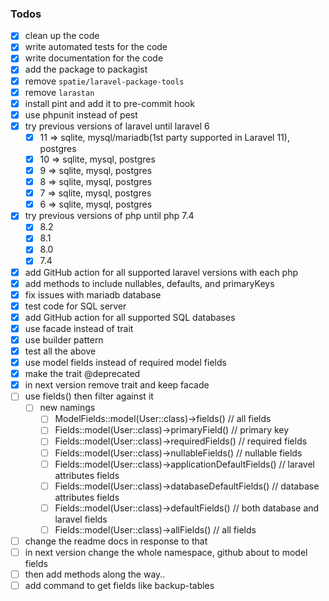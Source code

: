 ### Todos

- [x] clean up the code
- [x] write automated tests for the code
- [x] write documentation for the code
- [x] add the package to packagist
- [x] remove `spatie/laravel-package-tools`
- [x] remove `larastan`
- [x] install pint and add it to pre-commit hook
- [x] use phpunit instead of pest
- [x] try previous versions of laravel until laravel 6
    - [x] 11 => sqlite, mysql/mariadb(1st party supported in Laravel 11), postgres
    - [x] 10 => sqlite, mysql, postgres
    - [x] 9  => sqlite, mysql, postgres
    - [x] 8  => sqlite, mysql, postgres
    - [x] 7  => sqlite, mysql, postgres
    - [x] 6  => sqlite, mysql, postgres
- [x] try previous versions of php until php 7.4
    - [x] 8.2
    - [x] 8.1
    - [x] 8.0
    - [x] 7.4
- [x] add GitHub action for all supported laravel versions with each php
- [x] add methods to include nullables, defaults, and primaryKeys
- [x] fix issues with mariadb database
- [x] test code for SQL server
- [x] add GitHub action for all supported SQL databases
- [x] use facade instead of trait
- [x] use builder pattern
- [x] test all the above
- [x] use model fields instead of required model fields
- [x] make the trait @deprecated
- [x] in next version remove trait and keep facade
- [ ] use fields() then filter against it
  - [ ] new namings
    - [ ] ModelFields::model(User::class)->fields() // all fields
    - [ ] Fields::model(User::class)->primaryField() // primary key 
    - [ ] Fields::model(User::class)->requiredFields() // required fields 
    - [ ] Fields::model(User::class)->nullableFields() // nullable fields
    - [ ] Fields::model(User::class)->applicationDefaultFields() // laravel attributes fields 
    - [ ] Fields::model(User::class)->databaseDefaultFields()  // database attributes fields
    - [ ] Fields::model(User::class)->defaultFields()  // both database and laravel fields
    - [ ] Fields::model(User::class)->allFields()  // all fields
- [ ] change the readme docs in response to that
- [ ] in next version change the whole namespace, github about to model fields
- [ ] then add methods along the way.. 
- [ ] add command to get fields like backup-tables
